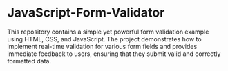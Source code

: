 # JavaScript-Form-Validator
This repository contains a simple yet powerful form validation example using HTML, CSS, and JavaScript. The project demonstrates how to implement real-time validation for various form fields and provides immediate feedback to users, ensuring that they submit valid and correctly formatted data.
